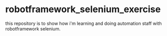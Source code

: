 # robotframework_selenium_exercise
this repository is to show how i'm learning and doing automation staff with robotframework selenium.